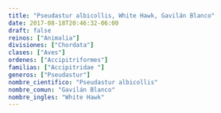```yaml
---
title: "Pseudastur albicollis, White Hawk, Gavilán Blanco"
date: 2017-08-18T20:46:32-06:00
draft: false
reinos: ["Animalia"]
divisiones: ["Chordata"]
clases: ["Aves"]
ordenes: ["Accipitriformes"]
familias: ["Accipitridae "]
generos: ["Pseudastur"]
nombre_cientifico: "Pseudastur albicollis"
nombre_comun: "Gavilán Blanco"
nombre_ingles: "White Hawk"
---
```

